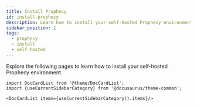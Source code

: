 ```yaml
---
title: Install Prophecy
id: install-prophecy
description: Learn how to install your self-hosted Prophecy environment
sidebar_position: 1
tags:
  - prophecy
  - install
  - self-hosted
---
```


Explore the following pages to learn how to install your self-hosted Prophecy environment.

```mdx-code-block
import DocCardList from '@theme/DocCardList';
import {useCurrentSidebarCategory} from '@docusaurus/theme-common';

<DocCardList items={useCurrentSidebarCategory().items}/>
```
